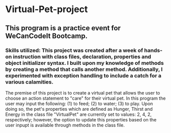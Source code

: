 # Virtual-Pet-project
## This program is a practice event for WeCanCodeIt Bootcamp. 
### Skills utilized:  This project was created after a week of hands-on instruction with class files, declaration, properties and object initializer syntax.  I built upon my knowledge of methods by creating a method that calls another method.  Additionally, I experimented with exception handling to include a catch for a various calamities.
The premise of this project is to create a virtual pet that allows the user to choose an action statement to "care" for their virtual pet.  In this program the user may input the following: (1) to feed; (2) to water; (3) to play. Upon doing so, the pet's properties which are defined as Hunger, Thirst and Energy in the class file "VirtualPet" are currently set to values: 2, 4, 2, respectively; however, the option to update this properties based on the user inpupt is available through methods in the class file.
